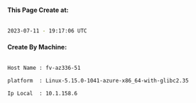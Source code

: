 
   
#### This Page Create at:

```bash

2023-07-11 - 19:17:06 UTC

```

#### Create By Machine:

```bash

Host Name : fv-az336-51

platform  : Linux-5.15.0-1041-azure-x86_64-with-glibc2.35

Ip Local  : 10.1.158.6

```

